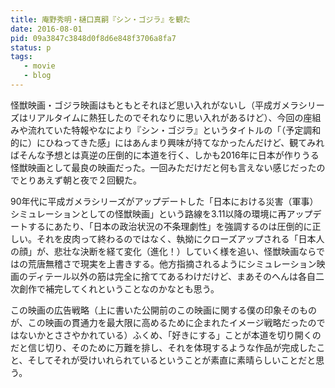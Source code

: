 ```yaml
---
title: 庵野秀明・樋口真嗣『シン・ゴジラ』を観た
date: 2016-08-01
pid: 09a3847c3848d0f8d6e848f3706a8fa7
status: p
tags:
   - movie
   - blog
---
```


怪獣映画・ゴジラ映画はもともとそれほど思い入れがないし（平成ガメラシリーズはリアルタイムに熱狂したのでそれなりに思い入れがあるけど）、今回の座組みや流れていた特報やなにより『シン・ゴジラ』というタイトルの「（予定調和的に）にひねってきた感」にはあんまり興味が持てなかったんだけど、観てみればそんな予想とは真逆の圧倒的に本道を行く、しかも2016年に日本が作りうる怪獣映画として最良の映画だった。一回みただけだと何も言えない感じだったのでとりあえず朝と夜で２回観た。

90年代に平成ガメラシリーズがアップデートした「日本における災害（軍事）シミュレーションとしての怪獣映画」という路線を3.11以降の環境に再アップデートするにあたり、「日本の政治状況の不条理劇性」を強調するのは圧倒的に正しい。それを皮肉って終わるのではなく、執拗にクローズアップされる「日本人の顔」が、悲壮な決断を経て変化（進化！）していく様を追い、怪獣映画ならではの荒唐無稽さで現実を上書きする。他方指摘されるようにシミュレーション映画のディテール以外の筋は完全に捨ててあるわけだけど、まあそのへんは各自二次創作で補完してくれということなのかなとも思う。

この映画の広告戦略（上に書いた公開前のこの映画に関する僕の印象そのものが、この映画の貫通力を最大限に高めるために企まれたイメージ戦略だったのではないかとささやかれている）ふくめ、「好きにする」ことが本道を切り開くのだと信じ切り、そのために万難を排し、それを体現するような作品が完成したこと、そしてそれが受けいれられているということが素直に素晴らしいことだと思う。